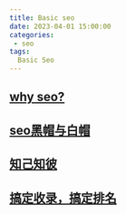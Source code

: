 ```yaml
---
title: Basic seo
date: 2023-04-01 15:00:00
categories:
 - seo
tags:
  Basic Seo
---
```


## [why seo?](/views/seo/why-seo)

## [seo黑帽与白帽](/views/seo/black-white-hat)

## [知己知彼](/views/seo/seo-know)

## [搞定收录，搞定排名](/views/seo/seo-record)